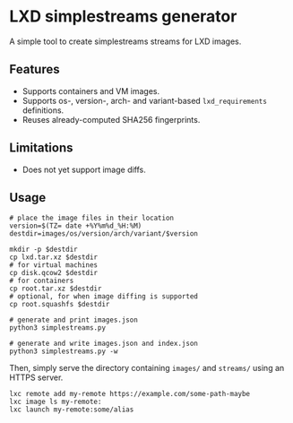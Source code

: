 # LXD simplestreams generator

A simple tool to create simplestreams streams for LXD images.


## Features

- Supports containers and VM images.
- Supports os-, version-, arch- and variant-based `lxd_requirements` definitions.
- Reuses already-computed SHA256 fingerprints.


## Limitations

- Does not yet support image diffs.


## Usage

```
# place the image files in their location
version=$(TZ= date +%Y%m%d_%H:%M)
destdir=images/os/version/arch/variant/$version

mkdir -p $destdir
cp lxd.tar.xz $destdir
# for virtual machines
cp disk.qcow2 $destdir
# for containers
cp root.tar.xz $destdir
# optional, for when image diffing is supported
cp root.squashfs $destdir

# generate and print images.json
python3 simplestreams.py

# generate and write images.json and index.json
python3 simplestreams.py -w
```

Then, simply serve the directory containing `images/` and `streams/`
using an HTTPS server.

```
lxc remote add my-remote https://example.com/some-path-maybe
lxc image ls my-remote:
lxc launch my-remote:some/alias
```
